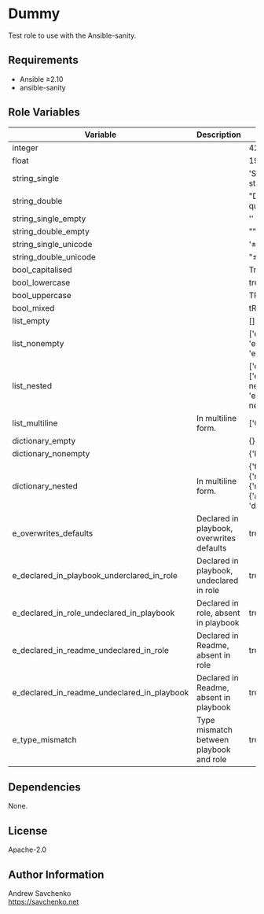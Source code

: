 # Dummy

Test role to use with the Ansible-sanity.

## Requirements

- Ansible ≥2.10
- ansible-sanity

## Role Variables

| Variable                                    | Description                               | Default                                                                 |
|---------------------------------------------|-------------------------------------------|-------------------------------------------------------------------------|
| integer                                     |                                           | 42                                                                      |
| float                                       |                                           | 19.1459                                                                 |
| string_single                               |                                           | 'Single-quoted string'                                                  |
| string_double                               |                                           | "Double-quoted string"                                                  |
| string_single_empty                         |                                           | ''                                                                      |
| string_double_empty                         |                                           | ""                                                                      |
| string_single_unicode                       |                                           | '±¶µ»½'                                                                 |
| string_double_unicode                       |                                           | "±¶µ»½"                                                                 |
| bool_capitalised                            |                                           | True                                                                    |
| bool_lowercase                              |                                           | true                                                                    |
| bool_uppercase                              |                                           | TRUE                                                                    |
| bool_mixed                                  |                                           | tRuE                                                                    |
| list_empty                                  |                                           | []                                                                      |
| list_nonempty                               |                                           | ['elem_A', 'elem_B', 'elem_C']                                          |
| list_nested                                 |                                           | ['elem_A-top', ['elem_B-nested', 'elem_C-nested']]                      |
| list_multiline                              | In multiline form.                        | ['One', 1, 1.0]                                                         |
| dictionary_empty                            |                                           | {}                                                                      |
| dictionary_nonempty                         |                                           | {'key': 'value'}                                                        |
| dictionary_nested                           | In multiline form.                        | {'top_key': {'nested_key': {'nested_value': {'another': 'dictionary'}}} |
| e_overwrites_defaults                       | Declared in playbook, overwrites defaults | true                                                                    |
| e_declared_in_playbook_underclared_in_role  | Declared in playbook, undeclared in role  | true                                                                    |
| e_declared_in_role_undeclared_in_playbook   | Declared in role, absent in playbook      | true                                                                    |
| e_declared_in_readme_undeclared_in_role     | Declared in Readme, absent in role        | true                                                                    |
| e_declared_in_readme_undeclared_in_playbook | Declared in Readme, absent in playbook    | true                                                                    |
| e_type_mismatch                             | Type mismatch between playbook and role   | true                                                                    |

## Dependencies

None.

## License

Apache-2.0

## Author Information

Andrew Savchenko\
https://savchenko.net
